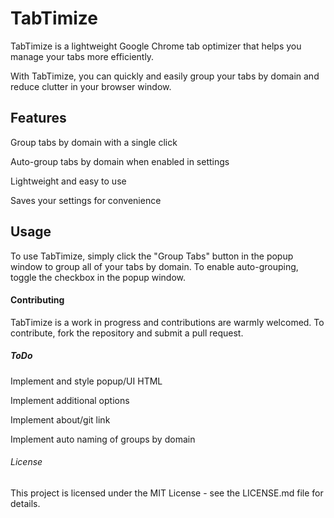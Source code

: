 # TabTimize

TabTimize is a lightweight Google Chrome tab optimizer that helps you manage your tabs more efficiently. 

With TabTimize, you can quickly and easily group your tabs by domain and reduce clutter in your browser window.


## Features

Group tabs by domain with a single click

Auto-group tabs by domain when enabled in settings

Lightweight and easy to use

Saves your settings for convenience

## Usage

To use TabTimize, simply click the "Group Tabs" button in the popup window to group all of your tabs by domain. To enable auto-grouping, toggle the checkbox in the popup window.

#### Contributing

TabTimize is a work in progress and contributions are warmly welcomed. To contribute, fork the repository and submit a pull request.

##### ToDo
Implement and style popup/UI HTML

Implement additional options

Implement about/git link

Implement auto naming of groups by domain

###### License
This project is licensed under the MIT License - see the LICENSE.md file for details.
